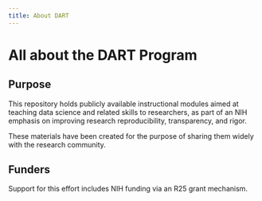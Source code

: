 ```yaml
---
title: About DART
---
```


# All about the DART Program

## Purpose

This repository holds publicly available instructional modules aimed at teaching data science and related skills to researchers, as part of an NIH emphasis on improving research reproducibility, transparency, and rigor.

These materials have been created for the purpose of sharing them widely with the research community.  

## Funders

Support for this effort includes NIH funding via an R25 grant mechanism.
